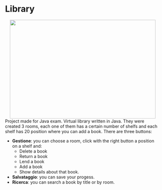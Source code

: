 # Library
<img src="https://www.finestwallpaper.com/uploads/5/7/7/9/5779447/2995229_orig.jpg" align="right" Hspace="8" Vspace="0" width="480" height="325"
Border="0">
Project made for Java exam.
Virtual library written in Java. They were created 3 rooms, each one of them has a certain number of shelfs and each shelf has 20 position where you can add a book. 
There are three buttons: <br>
* **Gestione**: you can choose a room, click with the right button a position on a shelf and:
  * Delete a book
  * Return a book
  * Lend a book
  * Add a book
  * Show details about that book.
* **Salvataggio**: you can save your progess.
* **Ricerca**: you can search a book by title or by room.


